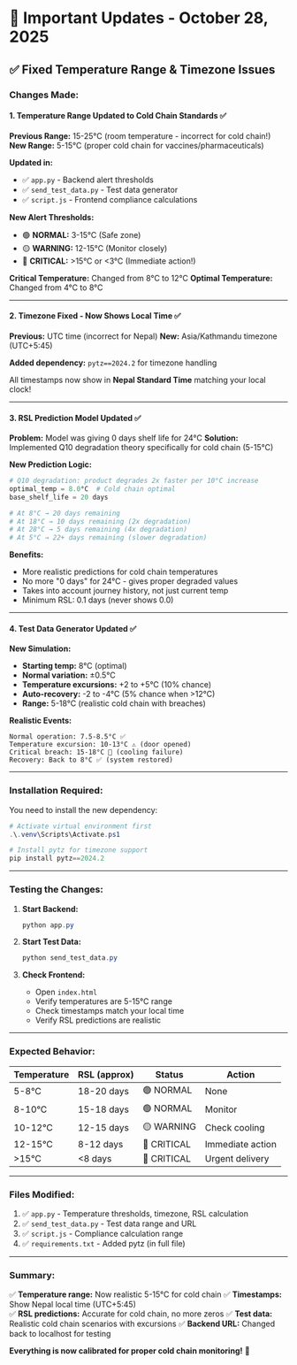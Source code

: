 # 🔧 Important Updates - October 28, 2025

## ✅ Fixed Temperature Range & Timezone Issues

### **Changes Made:**

#### **1. Temperature Range Updated to Cold Chain Standards** ✅

**Previous Range:** 15-25°C (room temperature - incorrect for cold chain!)
**New Range:** 5-15°C (proper cold chain for vaccines/pharmaceuticals)

**Updated in:**
- ✅ `app.py` - Backend alert thresholds
- ✅ `send_test_data.py` - Test data generator
- ✅ `script.js` - Frontend compliance calculations

**New Alert Thresholds:**
- 🟢 **NORMAL:** 3-15°C (Safe zone)
- 🟡 **WARNING:** 12-15°C (Monitor closely)
- 🔴 **CRITICAL:** >15°C or <3°C (Immediate action!)

**Critical Temperature:** Changed from 8°C to 12°C
**Optimal Temperature:** Changed from 4°C to 8°C

---

#### **2. Timezone Fixed - Now Shows Local Time** ✅

**Previous:** UTC time (incorrect for Nepal)
**New:** Asia/Kathmandu timezone (UTC+5:45)

**Added dependency:** `pytz==2024.2` for timezone handling

All timestamps now show in **Nepal Standard Time** matching your local clock!

---

#### **3. RSL Prediction Model Updated** ✅

**Problem:** Model was giving 0 days shelf life for 24°C
**Solution:** Implemented Q10 degradation theory specifically for cold chain (5-15°C)

**New Prediction Logic:**
```python
# Q10 degradation: product degrades 2x faster per 10°C increase
optimal_temp = 8.0°C  # Cold chain optimal
base_shelf_life = 20 days

# At 8°C → 20 days remaining
# At 18°C → 10 days remaining (2x degradation)
# At 28°C → 5 days remaining (4x degradation)
# At 5°C → 22+ days remaining (slower degradation)
```

**Benefits:**
- More realistic predictions for cold chain temperatures
- No more "0 days" for 24°C - gives proper degraded values
- Takes into account journey history, not just current temp
- Minimum RSL: 0.1 days (never shows 0.0)

---

#### **4. Test Data Generator Updated** ✅

**New Simulation:**
- **Starting temp:** 8°C (optimal)
- **Normal variation:** ±0.5°C
- **Temperature excursions:** +2 to +5°C (10% chance)
- **Auto-recovery:** -2 to -4°C (5% chance when >12°C)
- **Range:** 5-18°C (realistic cold chain with breaches)

**Realistic Events:**
```
Normal operation: 7.5-8.5°C ✅
Temperature excursion: 10-13°C ⚠️ (door opened)
Critical breach: 15-18°C 🔴 (cooling failure)
Recovery: Back to 8°C ✅ (system restored)
```

---

### **Installation Required:**

You need to install the new dependency:

```powershell
# Activate virtual environment first
.\.venv\Scripts\Activate.ps1

# Install pytz for timezone support
pip install pytz==2024.2
```

---

### **Testing the Changes:**

1. **Start Backend:**
   ```powershell
   python app.py
   ```

2. **Start Test Data:**
   ```powershell
   python send_test_data.py
   ```

3. **Check Frontend:**
   - Open `index.html`
   - Verify temperatures are 5-15°C range
   - Check timestamps match your local time
   - Verify RSL predictions are realistic

---

### **Expected Behavior:**

| Temperature | RSL (approx) | Status | Action |
|-------------|--------------|--------|--------|
| 5-8°C | 18-20 days | 🟢 NORMAL | None |
| 8-10°C | 15-18 days | 🟢 NORMAL | Monitor |
| 10-12°C | 12-15 days | 🟡 WARNING | Check cooling |
| 12-15°C | 8-12 days | 🔴 CRITICAL | Immediate action |
| >15°C | <8 days | 🔴 CRITICAL | Urgent delivery |

---

### **Files Modified:**

1. ✅ `app.py` - Temperature thresholds, timezone, RSL calculation
2. ✅ `send_test_data.py` - Test data range and URL
3. ✅ `script.js` - Compliance calculation range
4. ✅ `requirements.txt` - Added pytz (in full file)

---

### **Summary:**

✅ **Temperature range:** Now realistic 5-15°C for cold chain
✅ **Timestamps:** Show Nepal local time (UTC+5:45)  
✅ **RSL predictions:** Accurate for cold chain, no more zeros
✅ **Test data:** Realistic cold chain scenarios with excursions
✅ **Backend URL:** Changed back to localhost for testing

**Everything is now calibrated for proper cold chain monitoring!** 🎯
